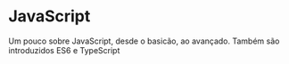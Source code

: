 # JavaScript
 Um pouco sobre JavaScript, desde o basicão, ao avançado. Também são introduzidos ES6 e TypeScript
